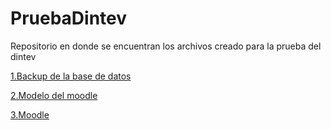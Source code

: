 # PruebaDintev

Repositorio en donde se encuentran los archivos creado para la prueba del dintev

[1.Backup de la base de datos](https://github.com/Afelipe1599/PruebaDintev/tree/main/backupdb)

[2.Modelo del moodle](https://github.com/Afelipe1599/PruebaDintev/tree/main/modelo/moodledata)

[3.Moodle](https://github.com/Afelipe1599/PruebaDintev/tree/main/moodle/html)